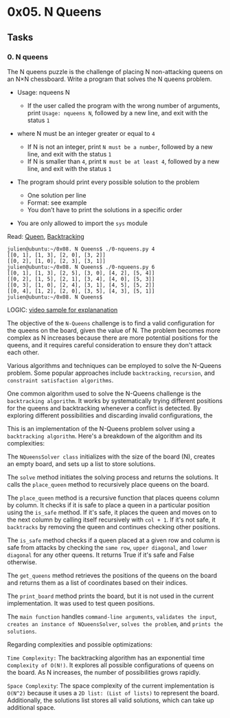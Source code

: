 # 0x05. N Queens

## Tasks

### 0. N queens

The N queens puzzle is the challenge of placing N non-attacking queens on an N×N chessboard. Write a program that solves the N queens problem.

- Usage: nqueens N
  - If the user called the program with the wrong number of arguments, print `Usage: nqueens N`, followed by a new line, and exit with the status `1`

- where N must be an integer greater or equal to `4`
    - If N is not an integer, print `N must be a number`, followed by a new line, and exit with the status `1`
    - If N is smaller than `4`, print `N must be at least 4`, followed by a new line, and exit with the status `1`

- The program should print every possible solution to the problem
    - One solution per line
    - Format: see example
    - You don’t have to print the solutions in a specific order

- You are only allowed to import the `sys` module

Read: [Queen](https://en.wikipedia.org/wiki/Queen_%28chess%29), [Backtracking](https://en.wikipedia.org/wiki/Backtracking)

```
julien@ubuntu:~/0x08. N Queens$ ./0-nqueens.py 4
[[0, 1], [1, 3], [2, 0], [3, 2]]
[[0, 2], [1, 0], [2, 3], [3, 1]]
julien@ubuntu:~/0x08. N Queens$ ./0-nqueens.py 6
[[0, 1], [1, 3], [2, 5], [3, 0], [4, 2], [5, 4]]
[[0, 2], [1, 5], [2, 1], [3, 4], [4, 0], [5, 3]]
[[0, 3], [1, 0], [2, 4], [3, 1], [4, 5], [5, 2]]
[[0, 4], [1, 2], [2, 0], [3, 5], [4, 3], [5, 1]]
julien@ubuntu:~/0x08. N Queens$
```

LOGIC: [video sample for explananation](https://www.youtube.com/watch?v=xFv_Hl4B83A)

The objective of the `N-Queens` challenge is to find a valid configuration for the queens on the board, given the value of N. The problem becomes more complex as N increases because there are more potential positions for the queens, and it requires careful consideration to ensure they don't attack each other.

Various algorithms and techniques can be employed to solve the N-Queens problem. Some popular approaches include `backtracking`, `recursion`, and `constraint satisfaction algorithms`.

One common algorithm used to solve the N-Queens challenge is the `backtracking algorithm`. It works by systematically trying different positions for the queens and backtracking whenever a conflict is detected. By exploring different possibilities and discarding invalid configurations, the

This is an implementation of the N-Queens problem solver using a `backtracking algorithm`. Here's a breakdown of the algorithm and its complexities:

The `NQueensSolver class` initializes with the size of the board (N), creates an empty board, and sets up a list to store solutions.

The `solve` method initiates the solving process and returns the solutions. It calls the `place_queen` method to recursively place queens on the board.

The `place_queen` method is a recursive function that places queens column by column. It checks if it is safe to place a queen in a particular position using the `is_safe` method. If it's safe, it places the queen and moves on to the next column by calling itself recursively with `col + 1`. If it's not safe, it `backtracks` by removing the queen and continues checking other positions.

The `is_safe` method checks if a queen placed at a given row and column is safe from attacks by checking the `same row`, `upper diagonal`, and `lower diagonal` for any other queens. It returns True if it's safe and False otherwise.

The `get_queens` method retrieves the positions of the queens on the board and returns them as a list of coordinates based on their indices.

The `print_board` method prints the board, but it is not used in the current implementation. It was used to test queen positions.

The `main function` handles `command-line arguments`, `validates the input`, `creates an instance of NQueensSolver`, `solves the problem`, and `prints the solutions`.

Regarding complexities and possible optimizations:

`Time Complexity:` The backtracking algorithm has an exponential time c`omplexity of O(N!)`. It explores all possible configurations of queens on the board. As N increases, the number of possibilities grows rapidly.

`Space Complexity`: The space complexity of the current implementation is `O(N^2)` because it uses a `2D list: (List of lists)` to represent the board. Additionally, the solutions list stores all valid solutions, which can take up additional space.
